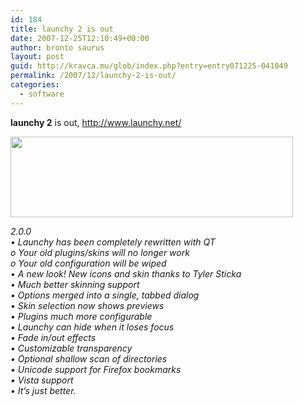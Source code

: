 ```yaml
---
id: 184
title: launchy 2 is out
date: 2007-12-25T12:10:49+00:00
author: bronto saurus
layout: post
guid: http://kravca.mu/glob/index.php?entry=entry071225-041049
permalink: /2007/12/launchy-2-is-out/
categories:
  - software
---
```

**launchy 2** is out, <a href="http://www.launchy.net/" target="_blank" >http://www.launchy.net/</a>

<img src="/images/launchy2.png" width="452" height="129" border="0" alt="" />

_2.0.0  
• Launchy has been completely rewritten with QT  
o Your old plugins/skins will no longer work  
o Your old configuration will be wiped  
• A new look! New icons and skin thanks to Tyler Sticka  
• Much better skinning support  
• Options merged into a single, tabbed dialog  
• Skin selection now shows previews  
• Plugins much more configurable  
• Launchy can hide when it loses focus  
• Fade in/out effects  
• Customizable transparency  
• Optional shallow scan of directories  
• Unicode support for Firefox bookmarks  
• Vista support  
• It’s just better._